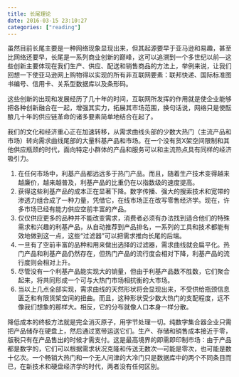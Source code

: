 ```yaml
---
title: 长尾理论
date: 2016-03-15 23:10:27
categories: ["reading"]
---
```

虽然目前长尾主要是一种网络现象显现出来，但其起源要早于亚马逊和易趣，甚至比网络还要早，长尾是一系列商业创新的巅峰，这可以追溯到一个多世纪以前—这些创新主要体现在我们生产、供应、配送和销售商品的方法上，举例来说，让我们回想一下使亚马逊网上购物得以实现的所有非互联网要素：联邦快递、国际标准图书编号、信用卡、关系型数据库以及条形码。
<!--more-->
这些创新的出现和发展经历了几十年的时间，互联网所发挥的作用就是使企业能够把各种创新融合在一起，增强其实力，拓展其市场范围，换句话说，网络只是使酝酿几十年的供应链革命的诸多要素简单地结合在起了。

我们的文化和经济重心正在加速转移，从需求曲线头部的少数大热门（主流产品和市场）转向需求曲线尾部的大量科基产品和市场。在一个没有货X架空间限制和其他供应瓶颈的时代，面向特定小群体的产品和服务可以和主流热点具有同样的经济吸引力。

1. 在任何市场中，利基产品都远远多于热门产品。而且，随着生产技术变得越来越廉价，越来越普及，利基产品的比重仍在以指数级的速度提高。
2. 获得这些利基产品的成本正在显著下降。数字传播、强大的搜索技术和宽带的渗透力组合成了一种力量，凭借它，在线市场正在改写零售经济学。现在，许多市场已经有能力供应空前丰富的产品。
3. 仅仅供应更多的品种并不能改变需求，消费者必须有办法找到适合他们的特殊需求和兴趣的利基产品，从自动推荐到产品排名，一系列的工具和技术都能有效地做到这一点，这些“过滤器”可以把需求推向长尾的后端。
4. 一旦有了空前丰富的品种和用来做出选择的过滤器，需求曲线就会扁平化。热门产品和利基产品仍然存在，但热门产品的流行度会相对下降，利基产品的流行度则会相对上升。
5. 尽管没有一个利基产品能实现大的销量，但由于利基产品数不胜数，它们聚合起来，将共同形成一个可与大热门市场相抗衡的大市场。
6. 当以上几点全部实现，需求曲线的天然形状将会显现出来，不受供给瓶颈信息匮乏和有限货架空间的扭曲。而且，这种形状受少数大热门的支配程度，远不像我们想象的那样大。相反，它的分布就像人口本身一样分散。

降低成本的终极方法就是完全消灭原子，用字节处理一切。纯数字集合器企业只需把产品储存在硬盘上，然后通过宽带运送它们。生产、存储和销售成本接近于零，版税只有在产品售出的时候才需支付。这是最高境界的即需即印制市场：由于产品都是数字的，它们可以根据需求状况克隆和传送无数次—可能是零次，也可能是数十亿次。一个畅销大热门和一个无人问津的大冷门只是数据库中的两个不同条目而已，在新技术和硬盘经济学的时代，两者没有任何区别。